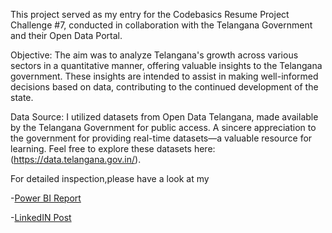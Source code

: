 This project served as my entry for the Codebasics Resume Project Challenge #7, conducted in collaboration with the Telangana Government and their Open Data Portal.

Objective: The aim was to analyze Telangana's growth across various sectors in a quantitative manner, offering valuable insights to the Telangana government. These insights are intended to assist in making well-informed decisions based on data, contributing to the continued development of the state.

Data Source: I utilized datasets from Open Data Telangana, made available by the Telangana Government for public access. A sincere appreciation to the government for providing real-time datasets—a valuable resource for learning. Feel free to explore these datasets here: (https://data.telangana.gov.in/).

For detailed inspection,please have a look at my

-[Power BI Report](https://app.powerbi.com/view?r=eyJrIjoiZTNkY2U5OWUtMzFmZS00ODFiLWE2ZTEtM2VkNWUyZmI5MTNkIiwidCI6IjRmNmU2NDBmLTI5ZDktNGNkYS04YjFkLTY4NWM1OGEwZGEzMiJ9)

-[LinkedIN Post](https://www.linkedin.com/posts/sourav-insights_codebasicsresumeprojectchallenge-dataanalysis-activity-7137081481096482816-J9qt?utm_source=share&utm_medium=member_desktop)
